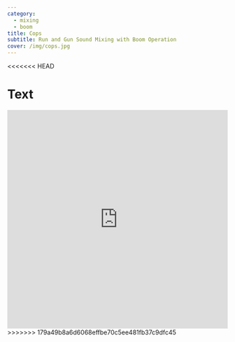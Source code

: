 ```yaml
---
category:
  - mixing
  - boom
title: Cops
subtitle: Run and Gun Sound Mixing with Boom Operation
cover: /img/cops.jpg
---
```

<<<<<<< HEAD

Text
=======
<iframe width="100%" height="500" src="https://www.youtube.com/embed/0sGFlmGcIMs" title="YouTube Video" frameborder="0" allow="encrypted-media; " allowfullscreen></iframe>
>>>>>>> 179a49b8a6d6068effbe70c5ee481fb37c9dfc45
